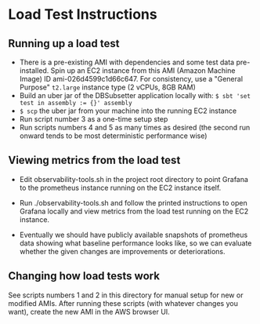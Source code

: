 # Load Test Instructions

## Running up a load test

* There is a pre-existing AMI with dependencies and some test data pre-installed.
  Spin up an EC2 instance from this AMI (Amazon Machine Image) ID ami-026d4599c1d66c647.
  For consistency, use a "General Purpose" `t2.large` instance type (2 vCPUs, 8GB RAM)
* Build an uber jar of the DBSubsetter application locally with: 
  `$ sbt 'set test in assembly := {}' assembly`
* `$ scp` the uber jar from your machine into the running EC2 instance
* Run script number 3 as a one-time setup step
* Run scripts numbers 4 and 5 as many times as desired (the second run onward tends to be most deterministic performance wise)

## Viewing metrics from the load test

* Edit observability-tools.sh in the project root directory to point Grafana to the 
  prometheus instance running on the EC2 instance itself.
  
* Run ./observability-tools.sh and follow the printed instructions to open Grafana locally and view metrics from the load
  test running on the EC2 instance.
  
* Eventually we should have publicly available snapshots of prometheus data showing what baseline
  performance looks like, so we can evaluate whether the given changes are improvements
  or deteriorations.

## Changing how load tests work

See scripts numbers 1 and 2 in this directory for manual setup for new or modified AMIs.
After running these scripts (with whatever changes you want), create the new AMI in the AWS browser UI.